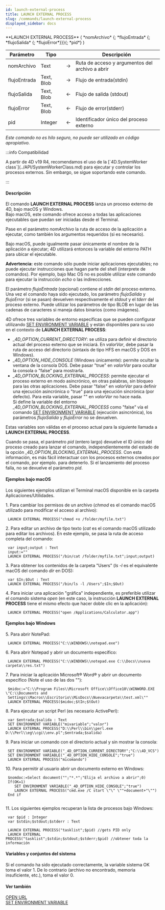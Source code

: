 ```yaml
---
id: launch-external-process
title: LAUNCH EXTERNAL PROCESS
slug: /commands/launch-external-process
displayed_sidebar: docs
---
```


<!--REF #_command_.LAUNCH EXTERNAL PROCESS.Syntax-->**LAUNCH EXTERNAL PROCESS** ( *nomArchivo* {; *flujoEntrada* {; *flujoSalida* {; *flujoError*}}}{; *pid*} )<!-- END REF-->
<!--REF #_command_.LAUNCH EXTERNAL PROCESS.Params-->
| Parámetro | Tipo |  | Descripción |
| --- | --- | --- | --- |
| nomArchivo | Text | &#8594;  | Ruta de acceso y argumentos del archivo a abrir |
| flujoEntrada | Text, Blob | &#8594;  | Flujo de entrada(stdin) |
| flujoSalida | Text, Blob | &#8592; | Flujo de salida (stdout) |
| flujoError | Text, Blob | &#8592; | Flujo de error(stderr) |
| pid | Integer | &#8592; | Identificador único del proceso externo |

<!-- END REF-->

*Este comando no es hilo seguro, no puede ser utilizado en código apropiativo.*


:::info Compatibilidad

<!--REF #_command_.LAUNCH EXTERNAL PROCESS.Summary-->A partir de 4D v19 R4, recomendamos el uso de la [`4D.SystemWorker class`](../API/SystemWorkerClass.md) para ejecutar y controlar los procesos externos.<!-- END REF--> Sin embargo, se sigue soportando este comando. 

:::

#### Descripción 

El comando **LAUNCH EXTERNAL PROCESS** lanza un proceso externo de 4D, bajo macOS y Windows.  
Bajo macOS, este comando ofrece acceso a todas las aplicaciones ejecutables que puedan ser iniciadas desde el Terminal.

Pase en el parámetro *nomArchivo* la ruta de acceso de la aplicación a ejecutar, como también los argumentos requeridos (si es necesario).

Bajo macOS, puede igualmente pasar únicamente el nombre de la aplicación a ejecutar; 4D utilizará entonces la variable del entorno PATH para ubicar el ejecutable.

**Advertencia:** este comando sólo puede iniciar aplicaciones ejecutables; no puede ejecutar instrucciones que hagan parte del shell (interprete de comandos). Por ejemplo, bajo Mac OS no es posible utilizar este comando para ejecutar la instrucción *echo* o las indirecciones.

El parámetro *flujoEntrada* (opcional) contiene el *stdin* del proceso externo. Una vez el comando haya sido ejecutado, los parámetro *flujoSalida* y *flujoError* (si se pasan) devuelven respectivamente el *stdout* y el *tderr* del proceso externo. Puede utilizar los parámetros de tipo BLOB en lugar de las cadenas de caracteres si maneja datos binarios (como imágenes).

4D ofrece tres variables de entorno específicas que se pueden configurar utilizando [SET ENVIRONMENT VARIABLE](set-environment-variable.md) y están disponibles para su uso en el contexto de **LAUNCH EXTERNAL PROCESS**:

* *\_4D\_OPTION\_CURRENT\_DIRECTORY*: se utiliza para definir el directorio actual del proceso externo que se iniciará. En *valorVar*, debe pasar la ruta de acceso del directorio (sintaxis de tipo HFS en macOS y DOS en Windows).
* *\_4D\_OPTION\_HIDE\_CONSOLE* (Windows únicamente): permite ocultar la ventana de la consola DOS. Debe pasar "true" en *valorVar* para ocultar la consola o "false" para mostrarla.
* *\_4D\_OPTION\_BLOCKING\_EXTERNAL\_PROCESS*: permite ejecutar el proceso externo en modo asincrónico, en otras palabras, sin bloqueo para las otras aplicaciones. Debe pasar "false" en *valorVar* para definir una ejecución asincrónica o "true" para una ejecución sincrónica (por defecto). Para esta variable, pasar "" en *valorVar* no hace nada.  
Si define la variable del entorno *\_4D\_OPTION\_BLOCKING\_EXTERNAL\_PROCESS* como "false" vía el comando [SET ENVIRONMENT VARIABLE](set-environment-variable.md) (ejecución asincrónica), los parámetros *flujoSalida* y *flujoError* no se devuelven.

Estas variables son válidas en el proceso actual para la siguiente llamada a **LAUNCH EXTERNAL PROCESS**.

Cuando se pasa, el parámetro *pid* (entero largo) devuelve el ID único del proceso creado para lanzar el comando, independientemente del estado de la opción *\_4D\_OPTION\_BLOCKING\_EXTERNAL\_PROCESS*. Con esta información, es más fácil interactuar con los procesos externos creados por el comando, por ejemplo. para detenerlo. Si el lanzamiento del proceso falla, no se devuelve el parámetro *pid*.

#### Ejemplos bajo macOS 

Los siguientes ejemplos utilizan el Terminal macOS disponible en la carpeta Aplicaciones/Utilidades.

1\. Para cambiar los permisos de un archivo (*chmod* es el comando macOS utilizado para modificar el acceso al archivo):  
  
```4d
 LAUNCH EXTERNAL PROCESS("chmod +x /folder/myfile.txt")
```

2\. Para editar un archivo de tipo texto (*cat* es el comando macOS utilizado para editar los archivos). En este ejemplo, se pasa la ruta de acceso completa del comando:

```4d
 var input;output : Text
 input:=""
 LAUNCH EXTERNAL PROCESS("/bin/cat /folder/myfile.txt";input;output)
```

3\. Para obtener los contenidos de la carpeta "Users" (*ls -l* es el equivalente macOS del comando *dir* en DOS):

```4d
 var $In;$Out : Text
 LAUNCH EXTERNAL PROCESS("/bin/ls -l /Users";$In;$Out)
```

4\. Para iniciar una aplicación "gráfica" independiente, es preferible utilizar el comando sistema *open* (en este caso, la instrucción **LAUNCH EXTERNAL PROCESS** tiene el mismo efecto que hacer doble clic en la aplicación):

```4d
 LAUNCH EXTERNAL PROCESS("open /Applications/Calculator.app")
```

#### Ejemplos bajo Windows 

5\. Para abrir NotePad: 

```4d
 LAUNCH EXTERNAL PROCESS("C:\\WINDOWS\\notepad.exe")
```

6\. Para abrir Notepad y abrir un documento específico: 

```4d
 LAUNCH EXTERNAL PROCESS("C:\\WINDOWS\\notepad.exe C:\\Docs\\nueva carpeta\\res.txt")
```

7\. Para iniciar la aplicación Microsoft® Word® y abrir un documento específico (Note el uso de las dos ""):

```4d
 $midoc:="C:\\Program Files\\Microsoft Office\\Office10\\WINWORD.EXE \"C:\\Documents and
 Settings\\Macros\\Escritorio\\MisDocs\\Nuevacarpeta\\test.xml\""
 LAUNCH EXTERNAL PROCESS($midoc;$tIn;$tOut)
```

8\. Para ejecutar un script Perl (es necesario ActivePerl):

```4d
 var $entrada;$salida : Text
 SET ENVIRONMENT VARIABLE("mivariable";"valor")
 LAUNCH EXTERNAL PROCESS("D:\\Perl\\bin\\perl.exe D:\\Perl\\eg\\cgi\\env.pl";$entrada;$salida)
```

9\. Para iniciar un comando con el directorio actual y sin mostrar la consola: 

```4d
 SET ENVIRONMENT VARIABLE("_4D_OPTION_CURRENT_DIRECTORY";"C:\\4D_VCS")
 SET ENVIRONMENT VARIABLE("_4D_OPTION_HIDE_CONSOLE";"true")
 LAUNCH EXTERNAL PROCESS("micomando")
```

10\. Para permitir al usuario abrir un documento externo en Windows:

```4d
 $nomdoc:=Select document("";"*.*";"Elija el archivo a abrir";0)
 If(OK=1)
    SET ENVIRONMENT VARIABLE("_4D_OPTION_HIDE_CONSOLE";"true")
    LAUNCH EXTERNAL PROCESS("cmd.exe /C start \"\" \""+document+"\"")
 End if
 
```

11\. Los siguientes ejemplos recuperan la lista de procesos bajo Windows:

```4d
 var $pid : Integer
 var $stdin;$stdout;$stderr : Text
 
 LAUNCH EXTERNAL PROCESS("tasklist";$pid) //gets PID only
 LAUNCH EXTERNAL PROCESS("tasklist";$stdin;$stdout;$stderr;$pid) //obtener toda la información
```

#### Variables y conjuntos del sistema 

Si el comando ha sido ejecutado correctamente, la variable sistema OK toma el valor 1\. De lo contrario (archivo no encontrado, memoria insuficiente, etc.), toma el valor 0.

#### Ver también 

[OPEN URL](open-url.md)  
[SET ENVIRONMENT VARIABLE](set-environment-variable.md)  